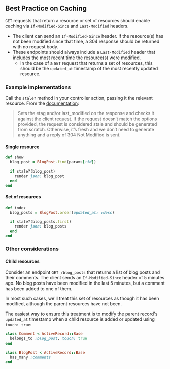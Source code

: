 ## Best Practice on Caching

`GET` requests that return a resource or set of resources should enable caching via `If-Modified-Since` and `Last-Modified` headers.

* The client can send an `If-Modified-Since` header.  If the resource(s) has not been modified since that time, a 304 response should be returned with no request body.
* These endpoints should always include a `Last-Modified` header that includes the most recent time the resource(s) were modified.
  - In the case of a `GET` request that returns a set of resources, this should be the `updated_at` timestamp of the most recently updated resource.

### Example implementations

Call the `stale?` method in your controller action, passing it the relevant resource.  From the [documentation](http://apidock.com/rails/ActionController/ConditionalGet/stale%3F):

> Sets the etag and/or last_modified on the response and checks it against the client request. If the request doesn’t match the options provided, the request is considered stale and should be generated from scratch. Otherwise, it’s fresh and we don’t need to generate anything and a reply of 304 Not Modified is sent.

#### Single resource

```ruby
def show
  blog_post = BlogPost.find(params[:id])

  if stale?(blog_post)
    render json: blog_post
  end
end
```

#### Set of resources

```ruby
def index
  blog_posts = BlogPost.order(updated_at: :desc)

  if stale?(blog_posts.first)
    render json: blog_posts
  end
end
```

### Other considerations

#### Child resources

Consider an endpoint `GET /blog_posts` that returns a list of blog posts and their comments.  The client sends an `If-Modified-Since` header of 5 minutes ago.  No blog posts have been modified in the last 5 minutes, but a comment has been added to one of them.

In most such cases, we'll treat this set of resources as though it has been modified, although the parent resources have not been.

The easiest way to ensure this treatment is to modify the parent record's `updated_at` timestamp when a child resource is added or updated using `touch: true`:

```ruby
class Comment < ActiveRecord::Base
  belongs_to :blog_post, touch: true
end

class BlogPost < ActiveRecord::Base
  has_many :comments
end
```

